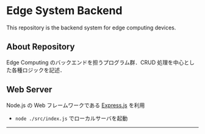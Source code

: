 # Edge System Backend

This repository is the backend system for edge computing devices.

## About Repository

Edge Computing のバックエンドを担うプログラム群．CRUD 処理を中心とした各種ロジックを記述．

## Web Server

Node.js の Web フレームワークである [Express.js](https://expressjs.com/ja/) を利用

- `node ./src/index.js` でローカルサーバを起動

---
